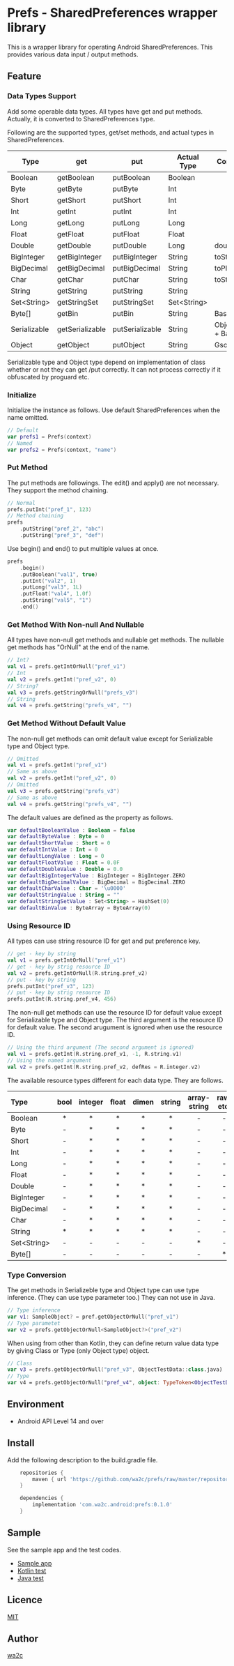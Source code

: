 Prefs - SharedPreferences wrapper library
=========================================

This is a wrapper library for operating Android SharedPreferences.
This provides various data input / output methods.

## Feature

### Data Types Support

Add some operable data types. All types have get and put methods.  Actually, it is converted to SharedPreferences type.

Following are the supported types, get/set methods, and actual types in SharedPreferences.

| Type          | get             | put             | Actual Type   | Conversion Process          |
|---------------|-----------------|-----------------|---------------|-----------------------------|
| Boolean       | getBoolean      | putBoolean      | Boolean       |                             |
| Byte          | getByte         | putByte         | Int           |                             |
| Short         | getShort        | putShort        | Int           |                             |
| Int           | getInt          | putInt          | Int           |                             |
| Long          | getLong         | putLong         | Long          |                             |
| Float         | getFloat        | putFloat        | Float         |                             |
| Double        | getDouble       | putDouble       | Long          | doubleToRawLongBits         |
| BigInteger    | getBigInteger   | putBigInteger   | String        | toString                    |
| BigDecimal    | getBigDecimal   | putBigDecimal   | String        | toPlainString               |
| Char          | getChar         | putChar         | String        | toString                    |
| String        | getString       | putString       | String        |                             |
| Set\<String\> | getStringSet    | putStringSet    | Set\<String\> |                             |
| Byte[]        | getBin          | putBin          | String        | Base64                      |
| Serializable  | getSerializable | putSerializable | String        | ObjectOutputStream + Base64 |
| Object        | getObject       | putObject       | String        | Gson                        |

Serializable type and Object type depend on implementation of class whether or not they can get /put correctly. It can not process correctly if it obfuscated by proguard etc.

### Initialize

Initialize the instance as follows. Use default SharedPreferences when the name omitted.

~~~kotlin
// Default
var prefs1 = Prefs(context)
// Named
var prefs2 = Prefs(context, "name")
~~~

### Put Method

The put methods are followings. The edit() and apply() are not necessary. They support the method chaining.

~~~kotlin
// Normal
prefs.putInt("pref_1", 123)
// Method chaining
prefs
    .putString("pref_2", "abc")
    .putString("pref_3", "def")
~~~

Use begin() and end() to put multiple values at once.

~~~kotlin
prefs
    .begin()
    .putBoolean("val1", true)
    .putInt("val2", 1)
    .putLong("val3", 1L)
    .putFloat("val4", 1.0f)
    .putString("val5", "1")
    .end()
~~~


### Get Method With Non-null And Nullable

All types have non-null get methods and nullable get methods. The nullable get methods has "OrNull" at the end of the name.

~~~kotlin
// Int?
val v1 = prefs.getIntOrNull("pref_v1")
// Int
val v2 = prefs.getInt("pref_v2", 0)
// String?
val v3 = prefs.getStringOrNull("prefs_v3")
// String
val v4 = prefs.getString("prefs_v4", "")
~~~

### Get Method Without Default Value

The non-null get methods can omit default value except for Serializable type and Object type.

~~~kotlin
// Omitted
val v1 = prefs.getInt("pref_v1")
// Same as above
val v2 = prefs.getInt("pref_v2", 0)
// Omitted
val v3 = prefs.getString("prefs_v3")
// Same as above
val v4 = prefs.getString("prefs_v4", "")
~~~

The default values are defined as the property as follows.

~~~kotlin
var defaultBooleanValue : Boolean = false
var defaultByteValue : Byte = 0
var defaultShortValue : Short = 0
var defaultIntValue : Int = 0
var defaultLongValue : Long = 0
var defaultFloatValue : Float = 0.0F
var defaultDoubleValue : Double = 0.0
var defaultBigIntegerValue : BigInteger = BigInteger.ZERO
var defaultBigDecimalValue : BigDecimal = BigDecimal.ZERO
var defaultCharValue : Char = '\u0000'
var defaultStringValue : String = ""
var defaultStringSetValue : Set<String> = HashSet(0)
var defaultBinValue : ByteArray = ByteArray(0)
~~~

### Using Resource ID

All types can use string resource ID for get and put preference key.

~~~kotlin
// get - key by string
val v1 = prefs.getIntOrNull("pref_v1") 
// get - key by strig resource ID
val v2 = prefs.getIntOrNull(R.string.pref_v2)
// put - key by string
prefs.putInt("pref_v3", 123) 
// put - key by strig resource ID
prefs.putInt(R.string.pref_v4, 456)
~~~

The non-null get methods can use the resource ID for default value except for Serializable type and Object type.
The third argument is the resource ID for default value. The second arugument is ignored when use the resource ID.

~~~kotlin
// Using the third argument (The second argument is ignored)
val v1 = prefs.getInt(R.string.pref_v1, -1, R.string.v1)
// Using the named argument
val v2 = prefs.getInt(R.string.pref_v2, defRes = R.integer.v2) 
~~~

The available resource types different for each data type. They are follows.

| Type          | bool | integer | float | dimen | string | array-string | raw, etc. |
|:--------------|:----:|:-------:|:-----:|:-----:|:------:|:------------:|:---------:|
| Boolean       |   *  |    *    |   *   |   *   |    *   |       -      |     -     |
| Byte          |   -  |    *    |   *   |   *   |    *   |       -      |     -     |
| Short         |   -  |    *    |   *   |   *   |    *   |       -      |     -     |
| Int           |   -  |    *    |   *   |   *   |    *   |       -      |     -     |
| Long          |   -  |    *    |   *   |   *   |    *   |       -      |     -     |
| Float         |   -  |    *    |   *   |   *   |    *   |       -      |     -     |
| Double        |   -  |    *    |   *   |   *   |    *   |       -      |     -     |
| BigInteger    |   -  |    *    |   *   |   *   |    *   |       -      |     -     |
| BigDecimal    |   -  |    *    |   *   |   *   |    *   |       -      |     -     |
| Char          |   -  |    *    |   *   |   *   |    *   |       -      |     -     |
| String        |   *  |    *    |   *   |   *   |    *   |       -      |     -     |
| Set\<String\> |   -  |    -    |   -   |   -   |    -   |       *      |     -     |
| Byte[]        |   -  |    -    |   -   |   -   |    -   |       -      |     *     |

### Type Conversion

The get methods in Serializeble type and Object type can use type inference. (They can use type parameter too.) They can not use in Java.

~~~kotlin
// Type inference
var v1: SampleObject? = pref.getObjectOrNull("pref_v1")
// Type parametet
var v2 = prefs.getObjectOrNull<SampleObject?>("pref_v2")
~~~

When using from other than Kotlin, they can define return value data type by giving Class or Type (only Object type) object.

~~~kotlin
// Class
var v3 = prefs.getObjectOrNull("pref_v3", ObjectTestData::class.java)
// Type
var v4 = prefs.getObjectOrNull("pref_v4", object: TypeToken<ObjectTestData>(){}.type)
~~~

## Environment

- Android API Level 14 and over

## Install

Add the following description to the build.gradle file.

```gradle
    repositories {
        maven { url 'https://github.com/wa2c/prefs/raw/master/repository/' }
    }

    dependencies {
        implementation 'com.wa2c.android:prefs:0.1.0'
    }
```

## Sample

See the sample app and the test codes.

* [Sample app](https://github.com/wa2c/prefs)
* [Kotlin test](https://github.com/wa2c/prefs/blob/master/app/src/test/java/com/wa2c/android/prefsapp/PrefsKotlinUnitTest.kt)
* [Java test](https://github.com/wa2c/prefs/blob/master/app/src/test/java/com/wa2c/android/prefsapp/PrefsJavaUnitTest.java)

## Licence

[MIT](https://github.com/wa2c/prefs/blob/master/LICENSE.txt)

## Author

[wa2c](https://github.com/wa2c)
